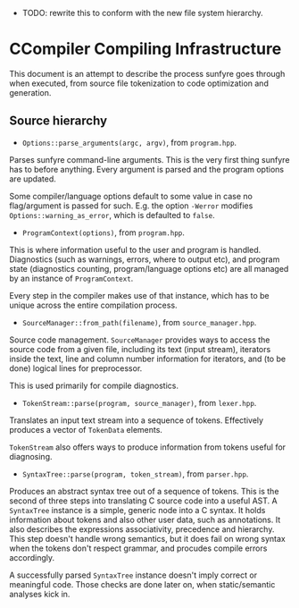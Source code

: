 
+ TODO: rewrite this to conform with the new file system hierarchy.

# CCompiler Compiling Infrastructure

This document is an attempt to describe the process sunfyre
goes through when executed, from source file tokenization to
code optimization and generation.

## Source hierarchy

+ `Options::parse_arguments(argc, argv)`, from `program.hpp`.

Parses sunfyre command-line arguments. This is the very first
thing sunfyre has to before anything. Every argument is
parsed and the program options are updated.

Some compiler/language options default to some value in case
no flag/argument is passed for such. E.g. the option `-Werror`
modifies `Options::warning_as_error`, which is defaulted to `false`.

+ `ProgramContext(options)`, from `program.hpp`.

This is where information useful to the user and program
is handled. Diagnostics (such as warnings, errors, where to output
etc), and program state (diagnostics counting, program/language options
etc) are all managed by an instance of `ProgramContext`.

Every step in the compiler makes use of that instance, which has
to be unique across the entire compilation process.

+ `SourceManager::from_path(filename)`, from `source_manager.hpp`.

Source code management. `SourceManager` provides ways to access
the source code from a given file, including its text (input stream),
iterators inside the text, line and column number information for iterators,
and (to be done) logical lines for preprocessor.

This is used primarily for compile diagnostics.

+ `TokenStream::parse(program, source_manager)`, from `lexer.hpp`.

Translates an input text stream into a sequence of tokens.
Effectively produces a vector of `TokenData` elements.

`TokenStream` also offers ways to produce information from tokens
useful for diagnosing.

+ `SyntaxTree::parse(program, token_stream)`, from `parser.hpp`.

Produces an abstract syntax tree out of a sequence of tokens.
This is the second of three steps into translating C source code
into a useful AST. A `SyntaxTree` instance is a simple, generic
node into a C syntax. It holds information about tokens and also
other user data, such as annotations. It also describes the
expressions associativity, precedence and hierarchy. This step
doesn't handle wrong semantics, but it does fail on wrong syntax
when the tokens don't respect grammar, and procudes compile
errors accordingly.

A successfully parsed `SyntaxTree` instance doesn't imply correct
or meaningful code. Those checks are done later on, when static/semantic
analyses kick in.

